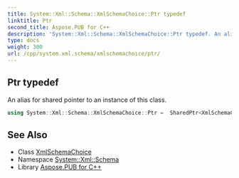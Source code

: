 ```yaml
---
title: System::Xml::Schema::XmlSchemaChoice::Ptr typedef
linktitle: Ptr
second_title: Aspose.PUB for C++
description: 'System::Xml::Schema::XmlSchemaChoice::Ptr typedef. An alias for shared pointer to an instance of this class in C++.'
type: docs
weight: 300
url: /cpp/system.xml.schema/xmlschemachoice/ptr/
---
```

## Ptr typedef


An alias for shared pointer to an instance of this class.

```cpp
using System::Xml::Schema::XmlSchemaChoice::Ptr =  SharedPtr<XmlSchemaChoice>
```

## See Also

* Class [XmlSchemaChoice](../)
* Namespace [System::Xml::Schema](../../)
* Library [Aspose.PUB for C++](../../../)
